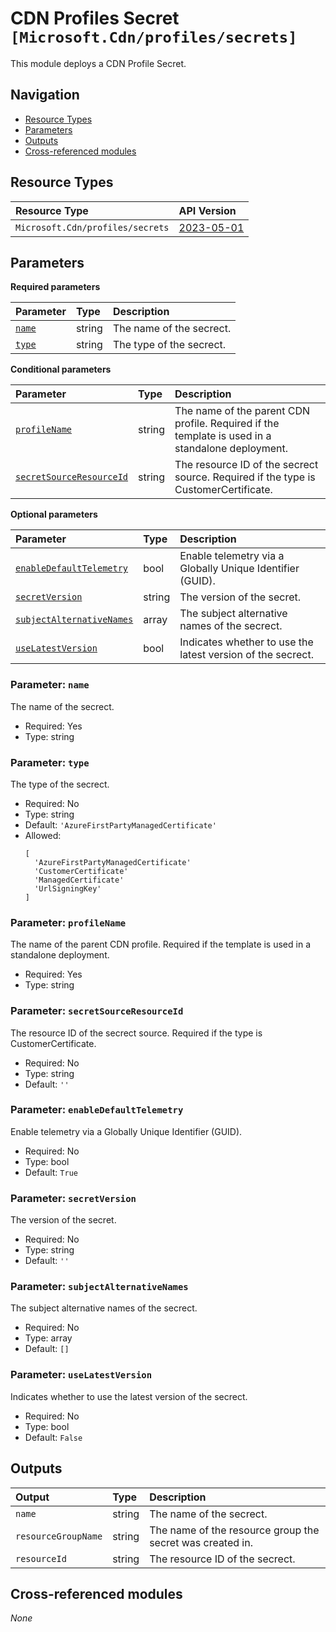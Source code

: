 # CDN Profiles Secret `[Microsoft.Cdn/profiles/secrets]`

This module deploys a CDN Profile Secret.

## Navigation

- [Resource Types](#Resource-Types)
- [Parameters](#Parameters)
- [Outputs](#Outputs)
- [Cross-referenced modules](#Cross-referenced-modules)

## Resource Types

| Resource Type | API Version |
| :-- | :-- |
| `Microsoft.Cdn/profiles/secrets` | [2023-05-01](https://learn.microsoft.com/en-us/azure/templates/Microsoft.Cdn/profiles/secrets) |

## Parameters

**Required parameters**

| Parameter | Type | Description |
| :-- | :-- | :-- |
| [`name`](#parameter-name) | string | The name of the secrect. |
| [`type`](#parameter-type) | string | The type of the secrect. |

**Conditional parameters**

| Parameter | Type | Description |
| :-- | :-- | :-- |
| [`profileName`](#parameter-profilename) | string | The name of the parent CDN profile. Required if the template is used in a standalone deployment. |
| [`secretSourceResourceId`](#parameter-secretsourceresourceid) | string | The resource ID of the secrect source. Required if the type is CustomerCertificate. |

**Optional parameters**

| Parameter | Type | Description |
| :-- | :-- | :-- |
| [`enableDefaultTelemetry`](#parameter-enabledefaulttelemetry) | bool | Enable telemetry via a Globally Unique Identifier (GUID). |
| [`secretVersion`](#parameter-secretversion) | string | The version of the secret. |
| [`subjectAlternativeNames`](#parameter-subjectalternativenames) | array | The subject alternative names of the secrect. |
| [`useLatestVersion`](#parameter-uselatestversion) | bool | Indicates whether to use the latest version of the secrect. |

### Parameter: `name`

The name of the secrect.

- Required: Yes
- Type: string

### Parameter: `type`

The type of the secrect.

- Required: No
- Type: string
- Default: `'AzureFirstPartyManagedCertificate'`
- Allowed:
  ```Bicep
  [
    'AzureFirstPartyManagedCertificate'
    'CustomerCertificate'
    'ManagedCertificate'
    'UrlSigningKey'
  ]
  ```

### Parameter: `profileName`

The name of the parent CDN profile. Required if the template is used in a standalone deployment.

- Required: Yes
- Type: string

### Parameter: `secretSourceResourceId`

The resource ID of the secrect source. Required if the type is CustomerCertificate.

- Required: No
- Type: string
- Default: `''`

### Parameter: `enableDefaultTelemetry`

Enable telemetry via a Globally Unique Identifier (GUID).

- Required: No
- Type: bool
- Default: `True`

### Parameter: `secretVersion`

The version of the secret.

- Required: No
- Type: string
- Default: `''`

### Parameter: `subjectAlternativeNames`

The subject alternative names of the secrect.

- Required: No
- Type: array
- Default: `[]`

### Parameter: `useLatestVersion`

Indicates whether to use the latest version of the secrect.

- Required: No
- Type: bool
- Default: `False`


## Outputs

| Output | Type | Description |
| :-- | :-- | :-- |
| `name` | string | The name of the secrect. |
| `resourceGroupName` | string | The name of the resource group the secret was created in. |
| `resourceId` | string | The resource ID of the secrect. |

## Cross-referenced modules

_None_
